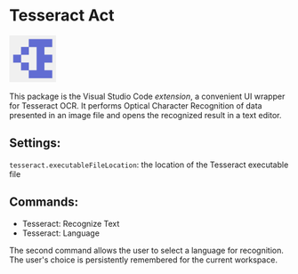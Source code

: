 # Tesseract Act

<img alt="Logo" src="images/logo.webp" width="84"/>

This package is the Visual Studio Code *extension*, a convenient UI wrapper for Tesseract OCR. It performs Optical Character Recognition of data presented in an image file and opens the recognized result in a text editor.

## Settings:

`tesseract.executableFileLocation`: the location of the Tesseract executable file

## Commands:

* Tesseract: Recognize Text
* Tesseract: Language

The second command allows the user to select a language for recognition. The user's choice is persistently remembered for the current workspace.
